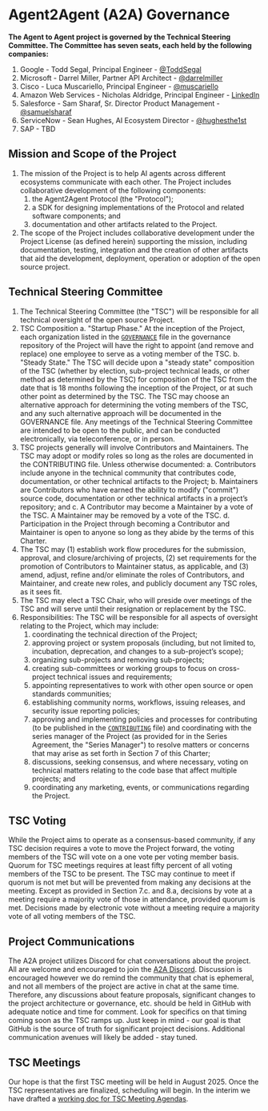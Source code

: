 # Agent2Agent (A2A) Governance

**The Agent to Agent project is governed by the Technical Steering Committee. The Committee has seven seats, each held by the following companies:**

1. Google - Todd Segal, Principal Engineer - [@ToddSegal](https://github.com/ToddSegal)
2. Microsoft - Darrel Miller, Partner API Architect - [@darrelmiller](https://github.com/darrelmiller)
3. Cisco - Luca Muscariello, Principal Engineer - [@muscariello](https://github.com/muscariello)
4. Amazon Web Services - Nicholas Aldridge, Principal Engineer - [LinkedIn](https://www.linkedin.com/in/nicholas-aldridge-341162a4)
5. Salesforce - Sam Sharaf, Sr. Director Product Management - [@samuelsharaf](https://github.com/samuelsharaf)
6. ServiceNow - Sean Hughes, AI Ecosystem Director - [@hughesthe1st](https://github.com/hughesthe1st)
7. SAP - TBD

## Mission and Scope of the Project

1. The mission of the Project is to help AI agents across different ecosystems communicate with each other.  The Project includes collaborative development of the following components:
    1. the Agent2Agent Protocol (the "Protocol");
    2. a SDK for designing implementations of the Protocol and related software components; and
    3. documentation and other artifacts related to the Project.
2. The scope of the Project includes collaborative development under the Project License (as defined herein) supporting the mission, including documentation, testing, integration and the creation of other artifacts that aid the development, deployment, operation or adoption of the open source project.

## Technical Steering Committee

1. The Technical Steering Committee (the "TSC") will be responsible for all technical oversight of the open source Project.
2. TSC Composition
   a. "Startup Phase."  At the inception of the Project, each organization listed in the [`GOVERNANCE`](GOVERNANCE.md) file in the governance repository of the Project will have the right to appoint (and remove and replace) one employee to serve as a voting member of the TSC.
   b. "Steady State." The TSC will decide upon a "steady state" composition of the TSC (whether by election, sub-project technical leads, or other method as determined by the TSC) for composition of the TSC from the date that is 18 months following the inception of the Project, or at such other point as determined by the TSC.
The TSC may choose an alternative approach for determining the voting members of the TSC, and any such alternative approach will be documented in the GOVERNANCE file.  Any meetings of the Technical Steering Committee are intended to be open to the public, and can be conducted electronically, via teleconference, or in person.
3. TSC projects generally will involve Contributors and Maintainers. The TSC may adopt or modify roles so long as the roles are documented in the CONTRIBUTING file. Unless otherwise documented:
            a. Contributors include anyone in the technical community that contributes code, documentation, or other technical artifacts to the Project;
            b. Maintainers are Contributors who have earned the ability to modify ("commit") source code, documentation or other technical artifacts in a project’s repository; and
            c. A Contributor may become a Maintainer by a vote of the TSC. A Maintainer may be removed by a vote of the TSC.
            d. Participation in the Project through becoming a Contributor and Maintainer is open to anyone so long as they abide by the terms of this Charter.
4. The TSC may (1) establish work flow procedures for the submission, approval, and closure/archiving of projects, (2) set requirements for the promotion of Contributors to Maintainer status, as applicable, and (3) amend, adjust, refine and/or eliminate the roles of Contributors, and Maintainer, and create new roles, and publicly document any TSC roles, as it sees fit.
5. The TSC may elect a TSC Chair, who will preside over meetings of the TSC and will serve until their resignation or replacement by the TSC.
6. Responsibilities: The TSC will be responsible for all aspects of oversight relating to the Project, which may include:
   1. coordinating the technical direction of the Project;
   2. approving project or system proposals (including, but not limited to, incubation, deprecation, and changes to a sub-project’s scope);
   3. organizing sub-projects and removing sub-projects;
   4. creating sub-committees or working groups to focus on cross-project technical issues and requirements;
   5. appointing representatives to work with other open source or open standards communities;
   6. establishing community norms, workflows, issuing releases, and security issue reporting policies;
   7. approving and implementing policies and processes for contributing (to be published in the [`CONTRIBUTING`](CONTRIBUTING.md) file) and coordinating with the series manager of the Project (as provided for in the Series Agreement, the "Series Manager") to resolve matters or concerns that may arise as set forth in Section 7 of this Charter;
   8. discussions, seeking consensus, and where necessary, voting on technical matters relating to the code base that affect multiple projects; and
   9. coordinating any marketing, events, or communications regarding the Project.

## TSC Voting

While the Project aims to operate as a consensus-based community, if any TSC decision requires a vote to move the Project forward, the voting members of the TSC will vote on a one vote per voting member basis.
Quorum for TSC meetings requires at least fifty percent of all voting members of the TSC to be present. The TSC may continue to meet if quorum is not met but will be prevented from making any decisions at the meeting. Except as provided in Section 7.c. and 8.a, decisions by vote at a meeting require a majority vote of those in attendance, provided quorum is met. Decisions made by electronic vote without a meeting require a majority vote of all voting members of the TSC.

## Project Communications

The A2A project utilizes Discord for chat conversations about the project. All are welcome and encouraged to join the [A2A Discord](http://discord.gg/a2aprotocol). Discussion is encouraged however we do remind the community that chat is ephemeral, and not all members of the project are active in chat at the same time. Therefore, any discussions about feature proposals, significant changes to the project architecture or governance, etc. should be held in GitHub with adequate notice and time for comment. Look for specifics on that timing coming soon as the TSC ramps up. Just keep in mind - our goal is that GitHub is the source of truth for significant project decisions.
Additional communication avenues will likely be added - stay tuned.

## TSC Meetings

Our hope is that the first TSC meeting will be held in August 2025. Once the TSC representatives are finalized, scheduling will begin. In the interim we have drafted a [working doc for TSC Meeting Agendas](https://docs.google.com/document/d/1Dx6qYfCjSChHKRMwLJcvtDjq6igYTAKFW9Vg1IMPCUk/view).
